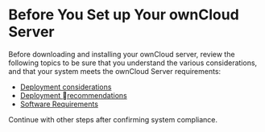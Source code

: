 # Before You Set up Your ownCloud Server

Before downloading and installing your ownCloud server, review the following topics to be sure that you understand the various considerations, and that your system meets the ownCloud Server requirements: 

* [Deployment considerations](https://doc.owncloud.org/server/10.3/admin_manual/installation/deployment_considerations.html)
* [Deployment recommendations](https://doc.owncloud.org/server/10.3/admin_manual/installation/deployment_recommendations.html)
* [Software Requirements](https://doc.owncloud.org/server/10.3/admin_manual/installation/system_requirements.html)

Continue with other steps after confirming system compliance. 



